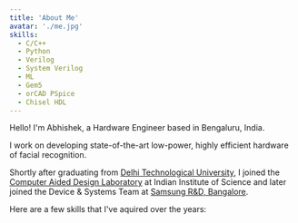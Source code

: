 ```yaml
---
title: 'About Me'
avatar: './me.jpg'
skills:
  - C/C++
  - Python
  - Verilog
  - System Verilog
  - ML
  - Gem5
  - orCAD PSpice
  - Chisel HDL
---
```


Hello! I'm Abhishek, a Hardware Engineer based in Bengaluru, India.

I work on developing state-of-the-art low-power, highly efficient hardware of facial recognition.

Shortly after graduating from [Delhi Technological University](http://dtu.ac.in/), I joined the [Computer Aided Design Laboratory](http://cadl.iisc.ernet.in/cadlab/) at Indian Institute of Science and later joined the Device & Systems Team at [Samsung R&D, Bangalore](https://research.samsung.com/sri-b).

Here are a few skills that I've aquired over the years:
